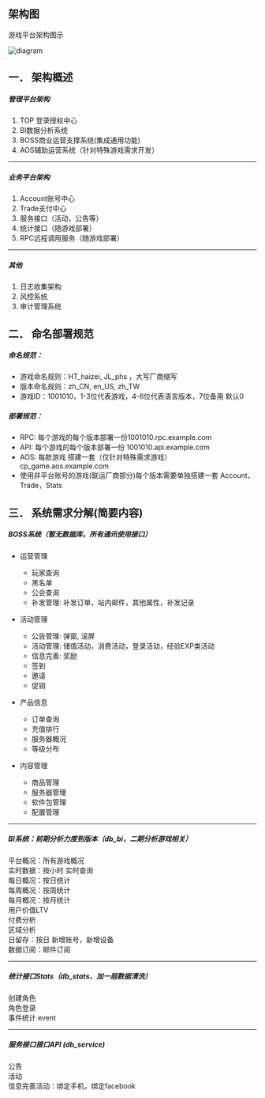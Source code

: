 ## 架构图
游戏平台架构图示

![diagram](https://raw.githubusercontent.com/hetugm/docs/master/assets/diagram.png "架构图")


## 一．  架构概述
##### 管理平台架构  
1. TOP 登录授权中心  
2. BI数据分析系统  
3. BOSS商业运营支撑系统(集成通用功能)  
4. AOS辅助运营系统（针对特殊游戏需求开发）  

___

##### 业务平台架构  
1. Account账号中心  
2. Trade支付中心  
3. 服务接口（活动，公告等）  
4. 统计接口（随游戏部署）  
5. RPC远程调用服务（随游戏部署）  

___

##### 其他  
1. 日志收集架构  
2. 风控系统  
3. 审计管理系统  


## 二．  命名部署规范

##### 命名规范：  
* 游戏命名规则：HT_haizei, JL_phs ，大写厂商缩写  
* 版本命名规则：zh_CN, en_US, zh_TW  
* 游戏ID：1001010，1-3位代表游戏，4-6位代表语言版本，7位备用 默认0  

##### 部署规范：  
* RPC: 每个游戏的每个版本部署一份1001010.rpc.example.com  
* API: 每个游戏的每个版本部署一份 1001010.api.example.com  
* AOS: 每款游戏 搭建一套（仅针对特殊需求游戏）cp_game.aos.example.com  
* 使用非平台账号的游戏(联运厂商部分)每个版本需要单独搭建一套 Account，Trade，Stats  


## 三．  系统需求分解(简要内容)

##### BOSS系统（暂无数据库，所有通讯使用接口）  
* 运营管理
    * 玩家查询
    * 黑名单
    * 公会查询
    * 补发管理: 补发订单，站内邮件，其他属性，补发记录
* 活动管理
    * 公告管理: 弹窗, 滚屏
    * 活动管理: 储值活动，消费活动，登录活动，经验EXP类活动
    * 信息完善: 奖励
    * 签到
    * 邀请
    * 促销

* 产品信息
    * 订单查询
    * 充值排行
    * 服务器概况
    * 等级分布

* 内容管理
    * 商品管理
    * 服务器管理
    * 软件包管理
    * 配置管理

___

##### BI系统：前期分析力度到版本（db_bi，二期分析游戏相关）  
平台概况：所有游戏概况  
实时数据：按小时 实时查询  
每日概况：按日统计  
每周概况：按周统计  
每月概况：按月统计  
用户价值LTV  
付费分析  
区域分析  
日留存：按日 新增账号，新增设备  
数据订阅：邮件订阅  

___

##### 统计接口Stats（db_stats、加一层数据清洗）  
创建角色  
角色登录  
事件统计 event  

___

##### 服务接口接口API (db_service)  
公告  
活动  
信息完善活动：绑定手机，绑定facebook  

